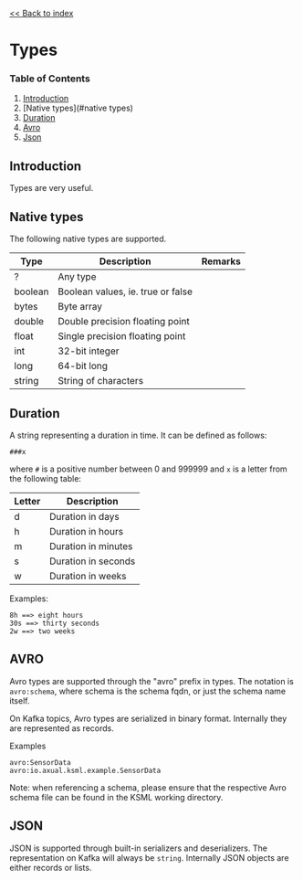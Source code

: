 [<< Back to index](index.md)

# Types

### Table of Contents
1. [Introduction](#introduction)
1. [Native types](#native types)
1. [Duration](#duration)
1. [Avro](#avro)
1. [Json](#json)

## Introduction

Types are very useful.

## Native types

The following native types are supported.

|Type|Description|Remarks|
|---|---|---|
|?|Any type||
|boolean|Boolean values, ie. true or false|
|bytes|Byte array|
|double|Double precision floating point|
|float|Single precision floating point|
|int|32-bit integer|
|long|64-bit long|
|string|String of characters|

## Duration

A string representing a duration in time. It can be defined as follows:
```
###x
```

where `#` is a positive number between 0 and 999999 and `x` is a letter from the following table:

|Letter|Description|
|--------|------------|
|d|Duration in days
|h|Duration in hours
|m|Duration in minutes
|s|Duration in seconds
|w|Duration in weeks

Examples:

```
8h ==> eight hours
30s ==> thirty seconds
2w ==> two weeks
```

## AVRO

Avro types are supported through the "avro" prefix in types. The notation is ```avro:schema```, where schema is the schema fqdn, or just the schema name itself.

On Kafka topics, Avro types are serialized in binary format. Internally they are represented as records.

Examples
```aidl
avro:SensorData
avro:io.axual.ksml.example.SensorData
```

Note: when referencing a schema, please ensure that the respective Avro schema file can be found in the KSML working directory.

## JSON

JSON is supported through built-in serializers and deserializers. The representation on Kafka will always be ```string```. Internally JSON objects are either records or lists.
